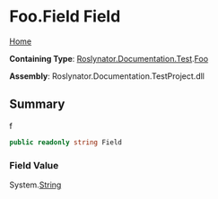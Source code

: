 <a name="_top"></a>

# Foo\.Field Field

[Home](../../../../../README.md#_top)

**Containing Type**: [Roslynator.Documentation.Test](../../README.md#_top)\.[Foo](../README.md#_top)

**Assembly**: Roslynator\.Documentation\.TestProject\.dll

## Summary

f

```csharp
public readonly string Field
```

### Field Value

System\.[String](https://docs.microsoft.com/en-us/dotnet/api/system.string)